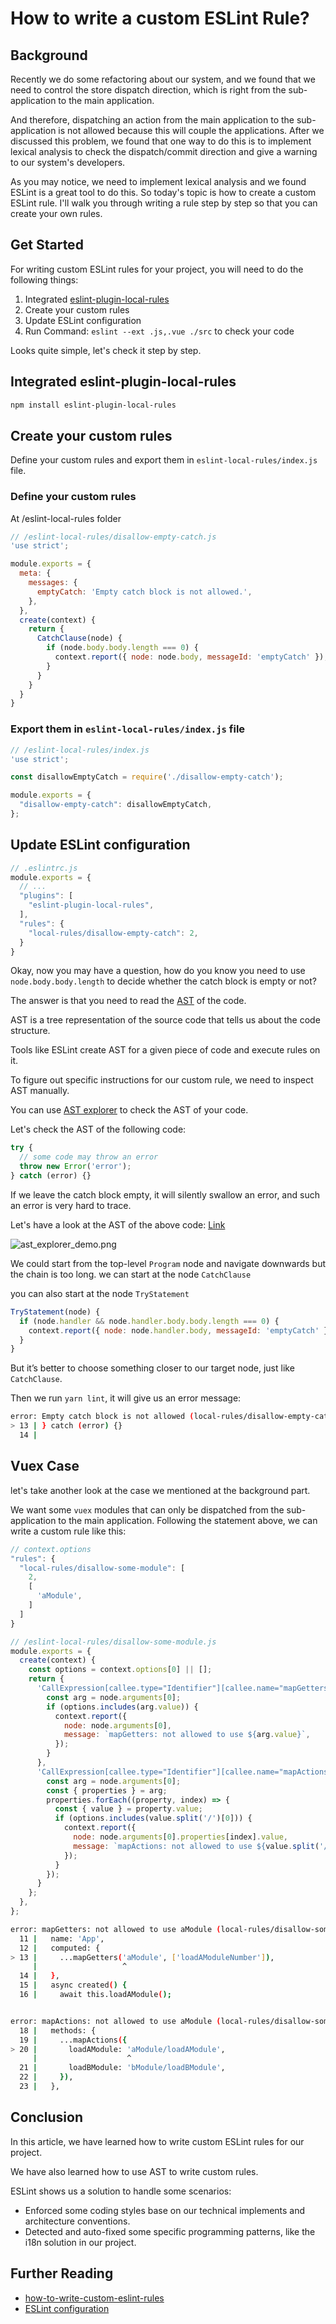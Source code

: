 # How to write a custom ESLint Rule?

## Background

Recently we do some refactoring about our system, and we found that we need to control the store dispatch direction, which is right from the sub-application to the main application.

And therefore, dispatching an action from the main application to the sub-application is not allowed because this will couple the applications. After we discussed this problem, we found that one way to do this is to implement lexical analysis to check the dispatch/commit direction and give a warning to our system's developers.

As you may notice, we need to implement lexical analysis and we found ESLint is a great tool to do this. So today's topic is how to create a custom ESLint rule. I'll walk you through writing a rule step by step so that you can create your own rules.

## Get Started

For writing custom ESLint rules for your project, you will need to do the following things:

1. Integrated [eslint-plugin-local-rules](https://github.com/cletusw/eslint-plugin-local-rules)
2. Create your custom rules
3. Update ESLint configuration
4. Run Command: `eslint --ext .js,.vue ./src` to check your code

Looks quite simple, let's check it step by step.

## Integrated eslint-plugin-local-rules

```bash
npm install eslint-plugin-local-rules
```

## Create your custom rules

Define your custom rules and export them in `eslint-local-rules/index.js` file.

### Define your custom rules

At /eslint-local-rules folder

```js
// /eslint-local-rules/disallow-empty-catch.js
'use strict';

module.exports = {
  meta: {
    messages: {
      emptyCatch: 'Empty catch block is not allowed.',
    },
  },
  create(context) {
    return {
      CatchClause(node) {
        if (node.body.body.length === 0) {
          context.report({ node: node.body, messageId: 'emptyCatch' });
        }
      }
    }
  }
}

```

### Export them in `eslint-local-rules/index.js` file

```js
// /eslint-local-rules/index.js
'use strict';

const disallowEmptyCatch = require('./disallow-empty-catch');

module.exports = {
  "disallow-empty-catch": disallowEmptyCatch,
};
```

## Update ESLint configuration

```js
// .eslintrc.js
module.exports = {
  // ...
  "plugins": [
    "eslint-plugin-local-rules",
  ],
  "rules": {
    "local-rules/disallow-empty-catch": 2,
  }
}
```

Okay, now you may have a question, how do you know you need to use `node.body.body.length` to decide whether the catch block is empty or not?

The answer is that you need to read the [AST](https://eslint.org/docs/developer-guide/working-with-rules#working-with-the-ast) of the code.

AST is a tree representation of the source code that tells us about the code structure.

Tools like ESLint create AST for a given piece of code and execute rules on it.

To figure out specific instructions for our custom rule, we need to inspect AST manually.

You can use [AST explorer](https://astexplorer.net/) to check the AST of your code.

Let's check the AST of the following code:

```js
try {
  // some code may throw an error
  throw new Error('error');
} catch (error) {}
```

If we leave the catch block empty, it will silently swallow an error, and such an error is very hard to trace.

Let's have a look at the AST of the above code: [Link](https://astexplorer.net/#/gist/f8a2a6445e2609c812d6fa41ae34caf4/7c0629c34fcf198a08714d26fbb5d6f4800a9c5a)

![ast_explorer_demo.png](screenshots/ast_explorer_demo.png)

We could start from the top-level `Program` node and navigate downwards but the chain is too long. we can start at the node `CatchClause`

you can also start at the node `TryStatement`

```js
TryStatement(node) {
  if (node.handler && node.handler.body.body.length === 0) {
    context.report({ node: node.handler.body, messageId: 'emptyCatch' });
  }
}
```

But it’s better to choose something closer to our target node, just like `CatchClause`.

Then we run `yarn lint`, it will give us an error message:

```bash
error: Empty catch block is not allowed (local-rules/disallow-empty-catch) at src/main.js:13:14:
> 13 | } catch (error) {}
  14 |
```

## Vuex Case

let's take another look at the case we mentioned at the background part.

We want some `vuex` modules that can only be dispatched from the sub-application to the main application. Following the statement above, we can write a custom rule like this:

```js
// context.options
"rules": {
  "local-rules/disallow-some-module": [
    2,
    [
      'aModule',
    ]
  ]
}

```

```js
// /eslint-local-rules/disallow-some-module.js
module.exports = {
  create(context) {
    const options = context.options[0] || [];
    return {
      'CallExpression[callee.type="Identifier"][callee.name="mapGetters"]': function (node) {
        const arg = node.arguments[0];
        if (options.includes(arg.value)) {
          context.report({
            node: node.arguments[0],
            message: `mapGetters: not allowed to use ${arg.value}`,
          });
        }
      },
      'CallExpression[callee.type="Identifier"][callee.name="mapActions"]': function (node) {
        const arg = node.arguments[0];
        const { properties } = arg;
        properties.forEach((property, index) => {
          const { value } = property.value;
          if (options.includes(value.split('/')[0])) {
            context.report({
              node: node.arguments[0].properties[index].value,
              message: `mapActions: not allowed to use ${value.split('/')[0]}`,
            });
          }
        });
      }
    };
  },
};
```

```bash
error: mapGetters: not allowed to use aModule (local-rules/disallow-some-module) at src/App.vue:13:19:
  11 |   name: 'App',
  12 |   computed: {
> 13 |     ...mapGetters('aModule', ['loadAModuleNumber']),
     |                   ^
  14 |   },
  15 |   async created() {
  16 |     await this.loadAModule();


error: mapActions: not allowed to use aModule (local-rules/disallow-some-module) at src/App.vue:20:20:
  18 |   methods: {
  19 |     ...mapActions({
> 20 |       loadAModule: 'aModule/loadAModule',
     |                    ^
  21 |       loadBModule: 'bModule/loadBModule',
  22 |     }),
  23 |   },
```

## Conclusion

In this article, we have learned how to write custom ESLint rules for our project.

We have also learned how to use AST to write custom rules.

ESLint shows us a solution to handle some scenarios:

- Enforced some coding styles base on our technical implements and architecture conventions.
- Detected and auto-fixed some specific programming patterns, like the i18n solution in our project.

## Further Reading

- [how-to-write-custom-eslint-rules](https://developers.mews.com/how-to-write-custom-eslint-rules/)
- [ESLint configuration](https://eslint.org/docs/latest/user-guide/configuring/)
